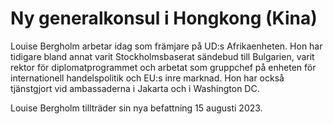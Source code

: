 # Ny generalkonsul i Hongkong (Kina)

Louise Bergholm arbetar idag som främjare på UD:s Afrikaenheten. Hon har tidigare bland annat varit Stockholmsbaserat sändebud till Bulgarien, varit rektor för diplomatprogrammet och arbetat som gruppchef på enheten för internationell handelspolitik och EU:s inre marknad. Hon har också tjänstgjort vid ambassaderna i Jakarta och i Washington DC.

Louise Bergholm tillträder sin nya befattning 15 augusti 2023.
